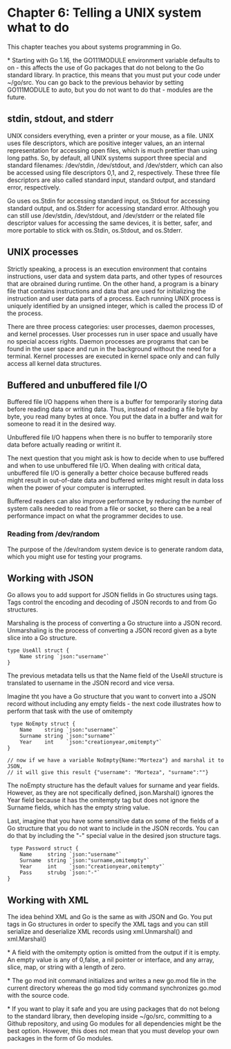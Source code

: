 # Chapter 6: Telling a UNIX system what to do
This chapter teaches you about systems programming in Go.

\* Starting with Go 1.16, the GO111MODULE environment variable defaults to on - this affects the use of Go packages that do not belong to the Go standard library. In practice, this means that you must put your code under ~/go/src. You can go back to the previous behavior by setting GO111MODULE to auto, but you do not want to do that  - modules are the future.

## stdin, stdout, and stderr
UNIX considers everything, even a printer or your mouse, as a file. UNIX uses file descriptors, which are positive integer values, an an internal representation for accessing open files, which is much prettier than using long paths. So, by default, all UNIX systems support three special and standard filenames: /dev/stdin, /dev/stdout, and /dev/stderr, which can also be accessed using file descriptors 0,1, and 2, respectively. These three file descriptors are also called standard input, standard output, and standard error, respectively.

Go uses os.Stdin for accessing standard input, os.Stdout for accessing standard output, and os.Stderr for accessing standard error. Although you can still use /dev/stdin, /dev/stdout, and /dev/stderr or the related file descriptor values for accessing the same devices, it is better, safer, and more portable to stick with os.Stdin, os.Stdout, and os.Stderr.

## UNIX processes
Strictly speaking, a process is an execution environment that contains instructions, user data and system data parts, and other types of resources that are obrained during runtime. On the other hand, a program is a binary file that contains instructions and data that are used for initializing the instruction and user data parts of a process. Each running UNIX process is uniquely identified by an unsigned integer, which is called the process ID of the process.

There are three process categories: user processes, daemon processes, and kernel processes. User processes run in user space and usually have no special access rights. Daemon processes are programs that can be found in the user space and run in the background without the need for a terminal. Kernel processes are executed in kernel space only and can fully access all kernel data structures.

## Buffered and unbuffered file I/O
Buffered file I/O happens when there is a buffer for temporarily storing data before reading data or writing data. Thus, instead of reading a file byte by byte, you read many bytes at once. You put the data in a buffer and wait for someone to read it in the desired way. 

Unbuffered file I/O happens when there is no buffer to temporarily store data before actually reading or writint it.

The next question that you might ask is how to decide when to use buffered and when to use unbuffered file I/O. When dealing with critical data, unbuffered file I/O is generally a better choice because buffered reads might result in out-of-date data and buffered writes might result in data loss when the power of your computer is interrupted. 

Buffered readers can also improve performance by reducing the number of system calls needed to read from a file or socket, so there can be a real performance impact on what the programmer decides to use.

### Reading from /dev/random 
The purpose of the /dev/random system device is to generate random data, which you might use for testing your programs.

## Working with JSON
Go allows you to add support for JSON fiellds in Go structures using tags. Tags control the encoding and decoding of JSON records to and from Go structures.

Marshaling is the process of converting a Go structure iinto a JSON record. Unmarshaling is the process of converting a JSON record given as a byte slice into a Go structure. 

```
type UseAll struct {
    Name string `json:"username"`
}
```

The previous metadata tells us that the Name field of the UseAll structure is translated to username in the JSON record and vice versa.

Imagine tht you have a Go structure that you want to convert into a JSON record without including any empty fields - the next code illustrates how to perform that task with the use of omitempty

```
 type NoEmpty struct {
    Name    string `json:"username"`
    Surname string `json:"surname"`
    Year    int    `json:"creationyear,omitempty"`
}

// now if we have a variable NoEmpty{Name:"Morteza"} and marshal it to JSON, 
// it will give this result {"username": "Morteza", "surname":""} 
```

The noEmpty structure has the default values for surname and year fields. However, as they are not specifically defined, json.Marshal() ignores the Year field because it has the omitempty tag but does not ignore the Surname fields, which has the empty string value.

Last, imagine that you have some sensitive data on some of the fields of a Go structure that you do not want to include in the JSON records. You can do that by including the "-" special value in the desired json structure tags.

```
 type Password struct {
    Name     string `json:"username"`
    Surname  string `json:"surname,omitempty"`
    Year     int    `json:"creationyear,omitempty"`
    Pass     strubg `json:"-"`
}
```

## Working with XML
The idea behind XML and Go is the same as with JSON and Go. You put tags in Go structures in order to specify the XML tags and you can still serialize and deserialize XML records using xml.Unmarshal() and xml.Marshal()

\* A field with the omitempty option is omitted from the output if it is empty. An empty value is any of 0,false, a nil pointer or interface, and any array, slice, map, or string with a length of zero.

\* The go mod init command initializes and writes a new go.mod file in the current directory whereas the go mod tidy command synchronizes go.mod with the source code.

\* If you want to play it safe and you are using packages that do not belong to the standard library, then developing inside ~/go/src, committing to a Github repository, and using Go modules for all dependencies might be the best option. However, this does not mean that you must develop your own packages in the form of Go modules.


